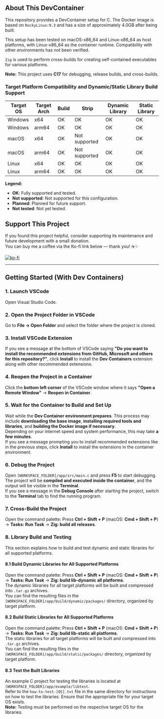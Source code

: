 ## About This DevContainer

This repository provides a DevContainer setup for C.
The Docker image is based on `RockyLinux:9.3` and has a size of approximately 4.0GB after being built.

This setup has been tested on macOS-x86_64 and Linux-x86_64 as host platforms, with Linux-x86_64 as the container runtime. Compatibility with other environments has not been verified.

`Zig` is used to perform cross-builds for creating self-contained executables for various platforms.

**Note:** This project uses **C17** for debugging, release builds, and cross-builds.

### Target Platform Compatibility and Dynamic/Static Library Build Support

| Target OS | Target Arch | Build | Strip        | Dynamic Library | Static Library |
|-----------|-------------|--------|--------------|------------------|----------------|
| Windows   | x64         | OK     | OK           | OK               | OK             |
| Windows   | arm64       | OK     | OK           | OK               | OK             |
| macOS     | x64         | OK     | Not supported| OK               | OK             |
| macOS     | arm64       | OK     | Not supported| OK               | OK             |
| Linux     | x64         | OK     | OK           | OK               | OK             |
| Linux     | arm64       | OK     | OK           | OK               | OK             |

**Legend:**
- **OK**: Fully supported and tested.
- **Not supported**: Not supported for this configuration.
- **Planned**: Planned for future support.
- **Not tested**: Not yet tested.  

## Support This Project
  
If you found this project helpful, consider supporting its maintenance and future development with a small donation.  
You can buy me a coffee via the Ko-fi link below — thank you! ☕✨  

[![ko-fi](https://ko-fi.com/img/githubbutton_sm.svg)](https://ko-fi.com/B0B21CR05U)

---

## Getting Started (With Dev Containers)

### 1. Launch VSCode  
Open Visual Studio Code.

### 2. Open the Project Folder in VSCode  
Go to **File → Open Folder** and select the folder where the project is cloned.

### 3. Install VSCode Extension  
If you see a message at the bottom of VSCode saying **"Do you want to install the recommended extensions from GitHub, Microsoft and others for this repository?"**, click **Install** to install the **Dev Containers** extension along with other recommended extensions.

### 4. Reopen the Project in a Container  
Click the **bottom left corner** of the VSCode window where it says **"Open a Remote Window"** → **Reopen in Container**.  

### 5. Wait for the Container to Build and Set Up  
Wait while the **Dev Container environment prepares**. This process may include **downloading the base image**, **installing required tools and libraries**, and **building the Docker image if necessary**.  
Depending on your internet speed and system performance, this may take **a few minutes**.  
If you see a message prompting you to install recommended extensions like in the previous steps, click **Install** to install the extensions in the container environment.

### 6. Debug the Project  
Open `[WORKSPACE_FOLDER]/app/src/main.c` and press **F5** to start debugging.  
The project will be **compiled and executed inside the container**, and the output will be visible in the **Terminal**.  
If you see a message in the **Debug Console** after starting the project, switch to the **Terminal** tab to find the running program.

### 7. Cross-Build the Project  
Open the command palette: Press **Ctrl + Shift + P** (macOS: **Cmd + Shift + P**) → **Tasks: Run Task** → **Zig: build all releases**.  

### 8. Library Build and Testing  
This section explains how to build and test dynamic and static libraries for all supported platforms.

#### 8.1 Build Dynamic Libraries for All Supported Platforms  
Open the command palette: Press **Ctrl + Shift + P** (macOS: **Cmd + Shift + P**) → **Tasks: Run Task** → **Zig: build lib-dynamic all platforms**.  
The dynamic libraries for all target platforms will be built and compressed into `.tar.gz` archives.  
You can find the resulting files in the `[WORKSPACE_FOLDER]/app/build/dynamic/packages/` directory, organized by target platform.

#### 8.2 Build Static Libraries for All Supported Platforms  
Open the command palette: Press **Ctrl + Shift + P** (macOS: **Cmd + Shift + P**) → **Tasks: Run Task** → **Zig: build lib-static all platforms**.  
The static libraries for all target platforms will be built and compressed into `.tar.gz` archives.  
You can find the resulting files in the `[WORKSPACE_FOLDER]/app/build/static/packages/` directory, organized by target platform.

#### 8.3 Test the Built Libraries  
An example C project for testing the libraries is located at `[WORKSPACE_FOLDER]/app/example/libtest`.  
Refer to the `how-to-test-[OS].txt` file in the same directory for instructions on how to test the libraries. Ensure that the appropriate file for your target OS exists.  
**Note:** Testing must be performed on the respective target OS for the libraries.
